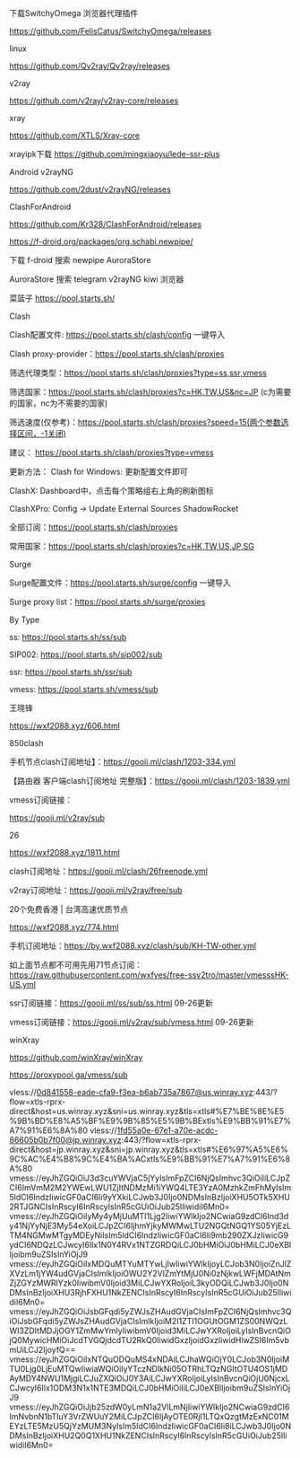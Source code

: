 下载SwitchyOmega 浏览器代理插件

https://github.com/FelisCatus/SwitchyOmega/releases

linux 

https://github.com/Qv2ray/Qv2ray/releases

v2ray

https://github.com/v2ray/v2ray-core/releases

xray

https://github.com/XTLS/Xray-core

xrayipk下载
https://github.com/mingxiaoyu/lede-ssr-plus

Android v2rayNG

https://github.com/2dust/v2rayNG/releases



ClashForAndroid

https://github.com/Kr328/ClashForAndroid/releases


https://f-droid.org/packages/org.schabi.newpipe/

下载 f-droid 搜索 newpipe  AuroraStore      

AuroraStore 搜索 telegram  v2rayNG  kiwi 浏览器


菜篮子  https://pool.starts.sh/

Clash

Clash配置文件: https://pool.starts.sh/clash/config 一键导入

Clash proxy-provider：https://pool.starts.sh/clash/proxies

筛选代理类型：https://pool.starts.sh/clash/proxies?type=ss,ssr,vmess

筛选国家：https://pool.starts.sh/clash/proxies?c=HK,TW,US&nc=JP (c为需要的国家，nc为不需要的国家)

筛选速度(仅参考)：https://pool.starts.sh/clash/proxies?speed=15(两个参数选择区间，-1关闭)

建议： https://pool.starts.sh/clash/proxies?type=vmess

更新方法：
Clash for Windows: 更新配置文件即可

ClashX: Dashboard中，点击每个策略组右上角的刷新图标

ClashXPro: Config → Update External Sources
ShadowRocket

全部订阅：https://pool.starts.sh/clash/proxies

常用国家：https://pool.starts.sh/clash/proxies?c=HK,TW,US,JP,SG

Surge

Surge配置文件：https://pool.starts.sh/surge/config 一键导入

Surge proxy list：https://pool.starts.sh/surge/proxies

By Type

ss: https://pool.starts.sh/ss/sub

SIP002: https://pool.starts.sh/sip002/sub

ssr: https://pool.starts.sh/ssr/sub

vmess: https://pool.starts.sh/vmess/sub


王晓锋

https://wxf2088.xyz/606.html

850clash

手机节点clash订阅地址】：https://gooii.ml/clash/1203-334.yml

【路由器 客户端clash订阅地址 完整版】：https://gooii.ml/clash/1203-1839.yml


vmess订阅链接：

https://gooii.ml/v2ray/sub

26

https://wxf2088.xyz/1811.html

clash订阅地址：https://gooii.ml/clash/26freenode.yml

v2ray订阅地址：https://gooii.ml/v2ray/free/sub

20个免费香港 | 台湾高速优质节点

https://wxf2088.xyz/774.html

手机订阅地址：https://by.wxf2088.xyz/clash/sub/KH-TW-other.yml

如上面节点都不可用先用71节点订阅：https://raw.githubusercontent.com/wxfyes/free-ssv2tro/master/vmesssHK-US.yml

ssr订阅链接：https://gooii.ml/ss/sub/ss.html   09-26更新

vmess订阅链接：https://gooii.ml/v2ray/sub/vmess.html  09-26更新


winXray

https://github.com/winXray/winXray


https://proxypool.ga/vmess/sub


vless://0d841558-eade-cfa9-f3ea-b6ab735a7867@us.winray.xyz:443/?flow=xtls-rprx-direct&host=us.winray.xyz&sni=us.winray.xyz&tls=xtls#%E7%BE%8E%E5%9B%BD%E8%A5%BF%E9%9B%85%E5%9B%BExtls%E9%BB%91%E7%A7%91%E6%8A%80
vless://1fd55a0e-67e1-a70e-acdc-86605b0b7f00@jp.winray.xyz:443/?flow=xtls-rprx-direct&host=jp.winray.xyz&sni=jp.winray.xyz&tls=xtls#%E6%97%A5%E6%9C%AC%E4%B8%9C%E4%BA%ACxtls%E9%BB%91%E7%A7%91%E6%8A%80
vmess://eyJhZGQiOiJ3d3cuYWVjaC5jYyIsImFpZCI6NjQsImhvc3QiOiIiLCJpZCI6ImVmM2M2YWEwLWU1ZjItNDMzMi1iYWQ4LTE3YzA0MzhkZmFhMyIsIm5ldCI6IndzIiwicGF0aCI6Ii9yYXkiLCJwb3J0Ijo0NDMsInBzIjoiXHU5OTk5XHU2RTJGNCIsInRscyI6InRscyIsInR5cGUiOiJub25lIiwidiI6Mn0=
vmess://eyJhZGQiOiIyMy4yMjUuMTI1Ljg2IiwiYWlkIjo2NCwiaG9zdCI6Ind3dy41NjYyNjE3My54eXoiLCJpZCI6IjhmYjkyMWMwLTU2NGQtNGQ1YS05YjEzLTM4NGMwMTgyMDEyNiIsIm5ldCI6IndzIiwicGF0aCI6Ii9mb290ZXJzIiwicG9ydCI6NDQzLCJwcyI6Ilx1N0Y4RVx1NTZGRDQiLCJ0bHMiOiJ0bHMiLCJ0eXBlIjoibm9uZSIsInYiOjJ9
vmess://eyJhZGQiOiIxMDQuMTYuMTYwLjIwIiwiYWlkIjoyLCJob3N0IjoiZnJlZXVzLm1jYW4udGVjaCIsImlkIjoiOWU2Y2VlZmYtMjU0Ni0zNjkwLWFjMDAtNmZjZGYzMWRlYzk0IiwibmV0Ijoid3MiLCJwYXRoIjoiL3kyODQiLCJwb3J0Ijo0NDMsInBzIjoiXHU3RjhFXHU1NkZENCIsInRscyI6InRscyIsInR5cGUiOiJub25lIiwidiI6Mn0=
vmess://eyJhZGQiOiJsbGFqdi5yZWJsZHAudGVjaCIsImFpZCI6NjQsImhvc3QiOiJsbGFqdi5yZWJsZHAudGVjaCIsImlkIjoiM2I1ZTI1OGUtOGM1ZS00NWQzLWI3ZDItMDJjOGY1ZmMwYmIyIiwibmV0Ijoid3MiLCJwYXRoIjoiLyIsInBvcnQiOjQ0MywicHMiOiJcdTVGQjdcdTU2RkQ0IiwidGxzIjoidGxzIiwidHlwZSI6Im5vbmUiLCJ2IjoyfQ==
vmess://eyJhZGQiOiIxNTQuODQuMS4xNDAiLCJhaWQiOjY0LCJob3N0IjoiMTU0Ljg0LjEuMTQwIiwiaWQiOiIyYTczNDlkNi05OTRhLTQzNGItOTU4OS1jMDAyMDY4NWU1MjgiLCJuZXQiOiJ0Y3AiLCJwYXRoIjoiLyIsInBvcnQiOjU0NjcxLCJwcyI6Ilx1ODM3N1x1NTE3MDQiLCJ0bHMiOiIiLCJ0eXBlIjoibm9uZSIsInYiOjJ9
vmess://eyJhZGQiOiJjb25zdW0yLmN1a2VlLmNjIiwiYWlkIjo2NCwiaG9zdCI6ImNvbnN1bTIuY3VrZWUuY2MiLCJpZCI6IjAyOTE0RjI1LTQxQzgtMzExNC01MEYzLTE5MzU5QjYzMUM3NyIsIm5ldCI6IndzIiwicGF0aCI6Ii8iLCJwb3J0Ijo0NDMsInBzIjoiXHU2Q0Q1XHU1NkZENCIsInRscyI6InRscyIsInR5cGUiOiJub25lIiwidiI6Mn0=
